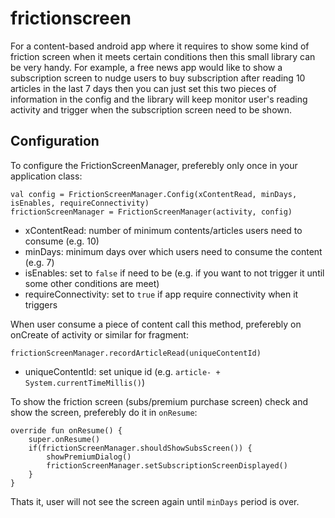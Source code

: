 # frictionscreen
For a content-based android app where it requires to show some kind of friction screen when it meets certain conditions then this small library can be very handy. For example, a free news app would like to show a subscription screen to nudge users to buy subscription after reading 10 articles in the last 7 days then you can just set this two pieces of information in the config and the library will keep monitor user's reading activity and trigger when the subscription screen need to be shown.

## Configuration
To configure the FrictionScreenManager, preferebly only once in your application class: 

```
val config = FrictionScreenManager.Config(xContentRead, minDays, isEnables, requireConnectivity)
frictionScreenManager = FrictionScreenManager(activity, config)
```
* xContentRead: number of minimum contents/articles users need to consume (e.g. 10)
* minDays: minimum days over which users need to consume the content (e.g. 7)
* isEnables: set to `false` if need to be (e.g. if you want to not trigger it until some other conditions are meet)
* requireConnectivity: set to `true` if app require connectivity when it triggers


When user consume a piece of content call this method, preferebly on onCreate of activity or similar for fragment:
```
frictionScreenManager.recordArticleRead(uniqueContentId)
```
* uniqueContentId: set unique id (e.g. `article- + System.currentTimeMillis()`)


To show the friction screen (subs/premium purchase screen) check and show the screen, preferebly do it in `onResume`:
```
override fun onResume() {
    super.onResume()
    if(frictionScreenManager.shouldShowSubsScreen()) {
        showPremiumDialog()
        frictionScreenManager.setSubscriptionScreenDisplayed()
    }
}
```

Thats it, user will not see the screen again until `minDays` period is over.

